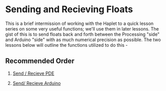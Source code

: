 # Sending and Recieving Floats

This is a brief intermission of working with the Haplet to a quick lesson series on some very useful functions; we'll use them in later lessons. The gist of this is to send floats back and forth between the Processing "side" and Arduino "side" with as much numerical precision as possible. The two lessons below will outline the functions utilized to do this -

## Recommended Order

1. [Send / Recieve PDE](../03_Sending%20and%20Recieving%20Floats/01_SendAndReceiveFloats_PDE.md)

2. [Send/ Recieve Arduino](../03_Sending%20and%20Recieving%20Floats/02_SendAndReceiveFloats.md)
